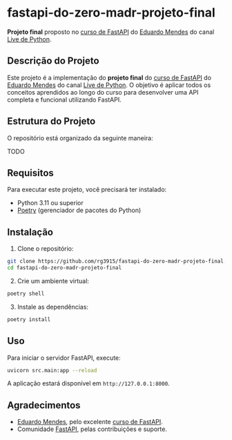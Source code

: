 # fastapi-do-zero-madr-projeto-final

**Projeto final** proposto no [curso de FastAPI](https://fastapidozero.dunossauro.com/) do [Eduardo Mendes](https://github.com/dunossauro/fastapi-do-zero) do canal [Live de Python](https://www.youtube.com/@Dunossauro).


## Descrição do Projeto

Este projeto é a implementação do **projeto final** do [curso de FastAPI](https://fastapidozero.dunossauro.com/) do [Eduardo Mendes](https://github.com/dunossauro/fastapi-do-zero) do canal [Live de Python](https://www.youtube.com/@Dunossauro). O objetivo é aplicar todos os conceitos aprendidos ao longo do curso para desenvolver uma API completa e funcional utilizando FastAPI.

## Estrutura do Projeto

O repositório está organizado da seguinte maneira:

TODO

## Requisitos

Para executar este projeto, você precisará ter instalado:

- Python 3.11 ou superior
- [Poetry](https://python-poetry.org/) (gerenciador de pacotes do Python)

## Instalação

1. Clone o repositório:

```bash
git clone https://github.com/rg3915/fastapi-do-zero-madr-projeto-final.git
cd fastapi-do-zero-madr-projeto-final
```

2. Crie um ambiente virtual:

```bash
poetry shell
```

3. Instale as dependências:

```bash
poetry install
```

## Uso

Para iniciar o servidor FastAPI, execute:

```bash
uvicorn src.main:app --reload
```

A aplicação estará disponível em `http://127.0.0.1:8000`.


## Agradecimentos

- [Eduardo Mendes](https://github.com/dunossauro/fastapi-do-zero), pelo excelente [curso de FastAPI](https://fastapidozero.dunossauro.com/).
- Comunidade [FastAPI](https://fastapi.tiangolo.com/), pelas contribuições e suporte.

